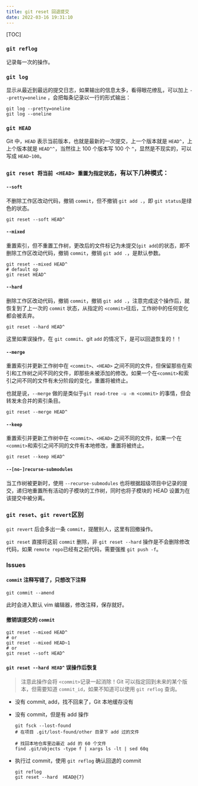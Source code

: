 ```yaml
---
title: git reset 回退提交
date: 2022-03-16 19:31:10
---
```


[TOC]

### `git reflog`

记录每一次的操作。

### `git log`

显示从最近到最远的提交日志，如果输出的信息太多，看得眼花缭乱，可以加上 `--pretty=oneline` ，会把每条记录以一行的形式输出：

```assembly
git log --pretty=oneline
git log --oneline
```

### `git HEAD`

Git 中，`HEAD` 表示当前版本，也就是最新的一次提交，上一个版本就是 `HEAD^`，上上个版本就是 `HEAD^^`，当然往上 100 个版本写 100 个 `^`，显然是不现实的，可以写成 `HEAD~100`。

### `git reset 将当前 <HEAD> 重置为指定状态`，有以下几种模式：

#### `--soft`

不删除工作区改动代码，撤销 `commit`，但不撤销 `git add .`，即 `git status`是绿色的状态。

```shell
git reset --soft HEAD^
```

#### `--mixed`

重置索引，但不重置工作树，更改后的文件标记为未提交(`git add`)的状态，即不删除工作区改动代码，撤销 `commit`，撤销 `git add .`，是默认参数。

```shell
git reset --mixed HEAD^
# default op
git reset HEAD^
```

#### `--hard`

删除工作区改动代码，撤销 `commit`，撤销 `git add .`，注意完成这个操作后，就恢复到了上一次的 `commit` 状态，从指定的 `<commit>`往后，工作树中的任何变化都会被丢弃。

```shell
git reset --hard HEAD^
```

这里如果误操作，在 `git commit`、git `add` 的情况下，是可以回退恢复的！！

#### `--merge`

重置索引并更新工作树中在 `<commit>`、`<HEAD>` 之间不同的文件，但保留那些在索引和工作树之间不同的文件，即那些未被添加的修改。如果一个在`<commit>`和索引之间不同的文件有未分阶段的变化，重置将被终止。

也就是说，`--merge` 做的是类似于`git read-tree -u -m <commit>` 的事情，但会转发未合并的索引条目。

```shell
git reset --merge HEAD^
```

#### `--keep`

重置索引并更新工作树中在 `<commit>`、`<HEAD>` 之间不同的文件，如果一个在`<commit>`和索引之间不同的文件有本地修改，重置将被终止。

```shell
git reset --keep HEAD^
```

#### `--[no-]recurse-submodules`

当工作树被更新时，使用 `--recurse-submodules` 也将根据超级项目中记录的提交，递归地重置所有活动的子模块的工作树，同时也将子模块的 HEAD 设置为在该提交中被分离。

### `git reset`、`git revert`区别

`git revert` 后会多出一条 `commit`，提醒别人，这里有回撤操作。

`git reset` 直接将这前 `commit` 删除，非 `git reset --hard` 操作是不会删除修改代码，如果 `remote repo`已经有之前代码，需要强推 `git push -f`。

### Issues

#### `commit` 注释写错了，只想改下注释

```shell
git commit --amend
```

此时会进入默认 vim 编辑器，修改注释，保存就好。

#### 撤销误提交的 `commit`

```shell
git reset --mixed HEAD^
# or
git reset --mixed HEAD~1
# or
git reset --soft HEAD^
```

#### `git reset --hard HEAD^` 误操作后恢复

> 注意此操作会将 `<commit>`记录一起消除！Git 可以指定回到未来的某个版本，但需要知道 `commit_id`，如果不知道可以使用 `git reflog` 查询。

- 没有 commit, add，找不回来了，Git 本地缓存没有

- 没有 commit，但是有 add 操作

  ```shell
  git fsck --lost-found
  # 在项目 .git/lost-found/other 目录下 add 过的文件
  
  # 找回本地仓库里边最近 add 的 60 个文件
  find .git/objects -type f | xargs ls -lt | sed 60q
  ```

- 执行过 commit，使用 `git reflog` 确认回退的 commit

  ```shell
  git reflog
  git reset --hard  HEAD@{7}
  ```

  
